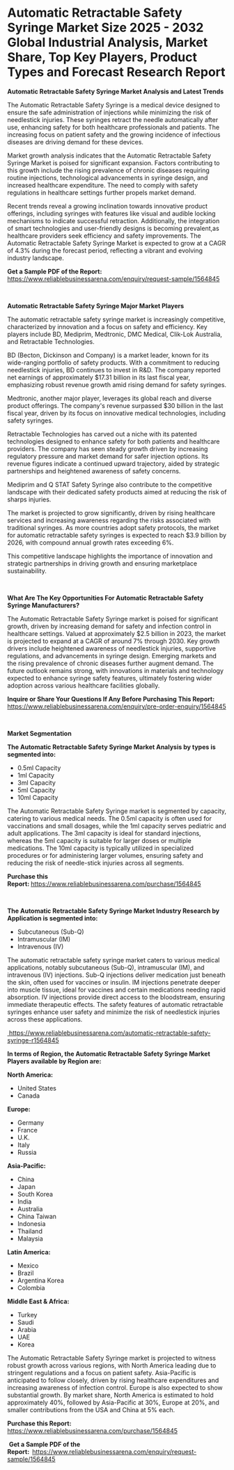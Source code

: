 <p><h1>Automatic Retractable Safety Syringe Market Size 2025 - 2032 Global Industrial Analysis, Market Share, Top Key Players, Product Types and Forecast Research Report</h1></p><p><strong>Automatic Retractable Safety Syringe Market Analysis and Latest Trends</strong></p>
<p><p>The Automatic Retractable Safety Syringe is a medical device designed to ensure the safe administration of injections while minimizing the risk of needlestick injuries. These syringes retract the needle automatically after use, enhancing safety for both healthcare professionals and patients. The increasing focus on patient safety and the growing incidence of infectious diseases are driving demand for these devices.</p><p>Market growth analysis indicates that the Automatic Retractable Safety Syringe Market is poised for significant expansion. Factors contributing to this growth include the rising prevalence of chronic diseases requiring routine injections, technological advancements in syringe design, and increased healthcare expenditure. The need to comply with safety regulations in healthcare settings further propels market demand.</p><p>Recent trends reveal a growing inclination towards innovative product offerings, including syringes with features like visual and audible locking mechanisms to indicate successful retraction. Additionally, the integration of smart technologies and user-friendly designs is becoming prevalent,as healthcare providers seek efficiency and safety improvements. The Automatic Retractable Safety Syringe Market is expected to grow at a CAGR of 4.3% during the forecast period, reflecting a vibrant and evolving industry landscape.</p></p>
<p><strong>Get a Sample PDF of the Report:&nbsp;</strong> <a href="https://www.reliablebusinessarena.com/enquiry/request-sample/1564845?utm_campaign=2217&utm_medium=2&utm_source=Github&utm_content=ia&utm_term=16042025&utm_id=automatic-retractable-safety-syringe">https://www.reliablebusinessarena.com/enquiry/request-sample/1564845</a></p>
<p>&nbsp;</p>
<p><strong>Automatic Retractable Safety Syringe Major Market Players</strong></p>
<p><p>The automatic retractable safety syringe market is increasingly competitive, characterized by innovation and a focus on safety and efficiency. Key players include BD, Mediprim, Medtronic, DMC Medical, Clik-Lok Australia, and Retractable Technologies.</p><p>BD (Becton, Dickinson and Company) is a market leader, known for its wide-ranging portfolio of safety products. With a commitment to reducing needlestick injuries, BD continues to invest in R&D. The company reported net earnings of approximately $17.31 billion in its last fiscal year, emphasizing robust revenue growth amid rising demand for safety syringes.</p><p>Medtronic, another major player, leverages its global reach and diverse product offerings. The company's revenue surpassed $30 billion in the last fiscal year, driven by its focus on innovative medical technologies, including safety syringes.</p><p>Retractable Technologies has carved out a niche with its patented technologies designed to enhance safety for both patients and healthcare providers. The company has seen steady growth driven by increasing regulatory pressure and market demand for safer injection options. Its revenue figures indicate a continued upward trajectory, aided by strategic partnerships and heightened awareness of safety concerns.</p><p>Mediprim and Q STAT Safety Syringe also contribute to the competitive landscape with their dedicated safety products aimed at reducing the risk of sharps injuries.</p><p>The market is projected to grow significantly, driven by rising healthcare services and increasing awareness regarding the risks associated with traditional syringes. As more countries adopt safety protocols, the market for automatic retractable safety syringes is expected to reach $3.9 billion by 2026, with compound annual growth rates exceeding 6%.</p><p>This competitive landscape highlights the importance of innovation and strategic partnerships in driving growth and ensuring marketplace sustainability.</p></p>
<p>&nbsp;</p>
<p><strong>What Are The Key Opportunities For Automatic Retractable Safety Syringe Manufacturers?</strong></p>
<p><p>The Automatic Retractable Safety Syringe market is poised for significant growth, driven by increasing demand for safety and infection control in healthcare settings. Valued at approximately $2.5 billion in 2023, the market is projected to expand at a CAGR of around 7% through 2030. Key growth drivers include heightened awareness of needlestick injuries, supportive regulations, and advancements in syringe design. Emerging markets and the rising prevalence of chronic diseases further augment demand. The future outlook remains strong, with innovations in materials and technology expected to enhance syringe safety features, ultimately fostering wider adoption across various healthcare facilities globally.</p></p>
<p><strong>Inquire or Share Your Questions If Any Before Purchasing This Report:</strong> <a href="https://www.reliablebusinessarena.com/enquiry/pre-order-enquiry/1564845?utm_campaign=2217&utm_medium=2&utm_source=Github&utm_content=ia&utm_term=16042025&utm_id=automatic-retractable-safety-syringe">https://www.reliablebusinessarena.com/enquiry/pre-order-enquiry/1564845</a></p>
<p>&nbsp;</p>
<p><strong>Market Segmentation</strong></p>
<p><strong>The Automatic Retractable Safety Syringe Market Analysis by types is segmented into:</strong></p>
<p><ul><li>0.5ml Capacity</li><li>1ml Capacity</li><li>3ml Capacity</li><li>5ml Capacity</li><li>10ml Capacity</li></ul></p>
<p><p>The Automatic Retractable Safety Syringe market is segmented by capacity, catering to various medical needs. The 0.5ml capacity is often used for vaccinations and small dosages, while the 1ml capacity serves pediatric and adult applications. The 3ml capacity is ideal for standard injections, whereas the 5ml capacity is suitable for larger doses or multiple medications. The 10ml capacity is typically utilized in specialized procedures or for administering larger volumes, ensuring safety and reducing the risk of needle-stick injuries across all segments.</p></p>
<p><strong>Purchase this Report:&nbsp;</strong><a href="https://www.reliablebusinessarena.com/purchase/1564845?utm_campaign=2217&utm_medium=2&utm_source=Github&utm_content=ia&utm_term=16042025&utm_id=automatic-retractable-safety-syringe">https://www.reliablebusinessarena.com/purchase/1564845</a></p>
<p>&nbsp;</p>
<p><strong>The Automatic Retractable Safety Syringe Market Industry Research by Application is segmented into:</strong></p>
<p><ul><li>Subcutaneous (Sub-Q)</li><li>Intramuscular (IM)</li><li>Intravenous (IV)</li></ul></p>
<p><p>The automatic retractable safety syringe market caters to various medical applications, notably subcutaneous (Sub-Q), intramuscular (IM), and intravenous (IV) injections. Sub-Q injections deliver medication just beneath the skin, often used for vaccines or insulin. IM injections penetrate deeper into muscle tissue, ideal for vaccines and certain medications needing rapid absorption. IV injections provide direct access to the bloodstream, ensuring immediate therapeutic effects. The safety features of automatic retractable syringes enhance user safety and minimize the risk of needlestick injuries across these applications.</p></p>
<p><a href="https://www.reliablebusinessarena.com/automatic-retractable-safety-syringe-r1564845?utm_campaign=2217&utm_medium=2&utm_source=Github&utm_content=ia&utm_term=16042025&utm_id=automatic-retractable-safety-syringe">&nbsp;https://www.reliablebusinessarena.com/automatic-retractable-safety-syringe-r1564845</a></p>
<p><strong>In terms of Region, the Automatic Retractable Safety Syringe Market Players available by Region are:</strong></p>
<p>
    <p> <strong> North America: </strong>
        <ul>
            <li>United States</li>
            <li>Canada</li>
        </ul>
        </p> 
    <p> <strong> Europe: </strong>
        <ul>
            <li>Germany</li>
            <li>France</li>
            <li>U.K.</li>
            <li>Italy</li>
            <li>Russia</li>
        </ul>
        </p> 
    <p> <strong> Asia-Pacific: </strong>
        <ul>
            <li>China</li>
            <li>Japan</li>
            <li>South Korea</li>
            <li>India</li>
            <li>Australia</li>
            <li>China Taiwan</li>
            <li>Indonesia</li>
            <li>Thailand</li>
            <li>Malaysia</li>
        </ul>
        </p> 
    <p> <strong> Latin America: </strong>
        <ul>
            <li>Mexico</li>
            <li>Brazil</li>
            <li>Argentina Korea</li>
            <li>Colombia</li>
        </ul>
        </p> 
    <p> <strong> Middle East & Africa: </strong>
        <ul>
            <li>Turkey</li>
            <li>Saudi</li>
            <li>Arabia</li>
            <li>UAE</li>
            <li>Korea</li>
        </ul>
    </p>
    </p>
<p><p>The Automatic Retractable Safety Syringe market is projected to witness robust growth across various regions, with North America leading due to stringent regulations and a focus on patient safety. Asia-Pacific is anticipated to follow closely, driven by rising healthcare expenditures and increasing awareness of infection control. Europe is also expected to show substantial growth. By market share, North America is estimated to hold approximately 40%, followed by Asia-Pacific at 30%, Europe at 20%, and smaller contributions from the USA and China at 5% each.</p></p>
<p><strong>Purchase this Report: </strong><a href="https://www.reliablebusinessarena.com/purchase/1564845?utm_campaign=2217&utm_medium=2&utm_source=Github&utm_content=ia&utm_term=16042025&utm_id=automatic-retractable-safety-syringe">https://www.reliablebusinessarena.com/purchase/1564845</a></p>
<p>&nbsp;<strong>Get a Sample PDF of the Report:&nbsp;&nbsp;</strong><a href="https://www.reliablebusinessarena.com/enquiry/request-sample/1564845?utm_campaign=2217&utm_medium=2&utm_source=Github&utm_content=ia&utm_term=16042025&utm_id=automatic-retractable-safety-syringe">https://www.reliablebusinessarena.com/enquiry/request-sample/1564845</a></p>
<p><strong></strong></p>
<p><p></p><p></p><p></p></p>